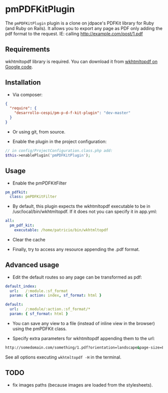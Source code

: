 # pmPDFKitPlugin

The `pmPDFKitPlugin` plugin is a clone on jdpace's PDFKit library for Ruby (and
Ruby on Rails). It allows you to export any page as PDF only adding the pdf
format to the request. IE: calling http://example.com/post/1.pdf

## Requirements

wkhtmltopdf library is required. You can download it from [wkhtmltopdf on Google code](http://code.google.com/p/wkhtmltopdf/).

## Installation

* Via composer:

```json
{
  "require": {
    "desarrollo-cespi/pm-p-d-f-kit-plugin": "dev-master"
  }
}
```

* Or using git, from source.

* Enable the plugin in the project configuration:

```php
// in config/ProjectConfiguration.class.php add:
$this->enablePlugin('pmPDFKitPlugin');
```

## Usage

* Enable the pmPDFKitFilter
  
```yml
pm_pdfkit:
  class: pmPDFKitFilter
```
  
* By default, this plugin expects the wkhtmltopdf executable to be in /usr/local/bin/wkhtmltopdf. If it does not you can specify it in app.yml:
  
```yml
all:
  pm_pdf_kit:
    executable: /home/patricio/bin/wkhtmltopdf
```
    
* Clear the cache
  
* Finally, try to access any resource appending the .pdf format.

## Advanced usage

* Edit the default routes so any page can be transformed as pdf:
  
```yml
default_index:
  url:   /:module.:sf_format
  param: { action: index, sf_format: html }

default:
  url:   /:module/:action.:sf_format/*
  param: { sf_format: html }
```

* You can save any view to a file (instead of inline view in the browser)
    using the pmPDFKit class.
  
* Specify extra parameters for wkhtmltopdf appending them to the url:
  
```bash
http://somedomain.com/something/1.pdf?orientation=landscape&page-size=Letter&print-media-type=true
```
    
See all options executing `wkhtmltopdf -H` in the terminal.

## TODO

* fix images paths (because images are loaded from the stylesheets).
